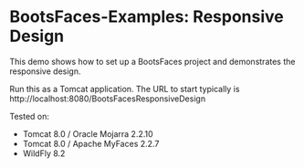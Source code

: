 # BootsFaces-Examples: Responsive Design
This demo shows how to set up a BootsFaces project and demonstrates the responsive design.

Run this as a Tomcat application. The URL to start typically is http://localhost:8080/BootsFacesResponsiveDesign

Tested on:
<ul>
<li>Tomcat 8.0 / Oracle Mojarra 2.2.10</li>
<li>Tomcat 8.0 / Apache MyFaces 2.2.7</li>
<li>WildFly 8.2</li>
</ul>
